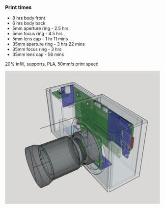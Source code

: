 ### Print times

- 8 hrs body front
- 6 hrs body back
- 5mm aperture ring - 2.5 hrs
- 5mm focus ring - 4.5 hrs
- 5mm lens cap - 1 hr 11 mins
- 35mm aperture ring - 3 hrs 22 mins
- 35mm focus ring - 3 hrs
- 35mm lens cap - 56 mins

20% infill, supports, PLA, 50mm/s print speed

<img src="../../readme-images/design-see-through.JPG"/>
